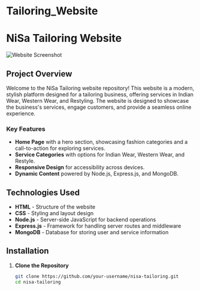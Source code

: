 # Tailoring_Website
 
# NiSa Tailoring Website

![Website Screenshot](screencapture-localhost-3018-index-html-2024-11-04-12_07_07.png)

## Project Overview

Welcome to the NiSa Tailoring website repository! This website is a modern, stylish platform designed for a tailoring business, offering services in Indian Wear, Western Wear, and Restyling. The website is designed to showcase the business's services, engage customers, and provide a seamless online experience.

### Key Features
- **Home Page** with a hero section, showcasing fashion categories and a call-to-action for exploring services.
- **Service Categories** with options for Indian Wear, Western Wear, and Restyle.
- **Responsive Design** for accessibility across devices.
- **Dynamic Content** powered by Node.js, Express.js, and MongoDB.

## Technologies Used

- **HTML** - Structure of the website
- **CSS** - Styling and layout design
- **Node.js** - Server-side JavaScript for backend operations
- **Express.js** - Framework for handling server routes and middleware
- **MongoDB** - Database for storing user and service information

## Installation

1. **Clone the Repository**
   ```bash
   git clone https://github.com/your-username/nisa-tailoring.git
   cd nisa-tailoring

